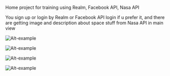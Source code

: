 Home project for training using Realm, Facebook API, Nasa API

You sign up or login by Realm or Facebook API login if u prefer it, and there are getting image and description about space stuff from Nasa API in main view

![Alt-example](https://sun9-25.userapi.com/impg/Zid5FdYRddATAXMH53cH0BAlJ1_MYo4Or8aBiQ/-Jp-C1nWTGE.jpg?size=688x1430&quality=96&sign=0ef93dd614fa2629a93437daecca1555&type=album)

![Alt-example](https://sun9-78.userapi.com/impg/0SAA2AoiVOgJ39lXK-rJVPn5h5R09F133M5rfg/GYE4_y31IVQ.jpg?size=688x1432&quality=96&sign=62d140fd8e533ac25d14fab44a97c3ee&type=album)

![Alt-example](https://sun9-41.userapi.com/impg/fGi-LJ1eEuTPR4j6glmXjGKtrMJFdnxTwfgYNA/JdoLvqHt3mc.jpg?size=688x1432&quality=96&sign=d653a467c90026ead22452b380219d91&type=album)

![Alt-example](https://sun9-13.userapi.com/impg/NNVLs0rMryGfiOyp5Hk-HIlQ5KcmiEmkAwzeNw/eWzRgy129HU.jpg?size=688x1432&quality=96&sign=26e27ab17ff72223f9ab03a5fa8d35cf&type=album)

